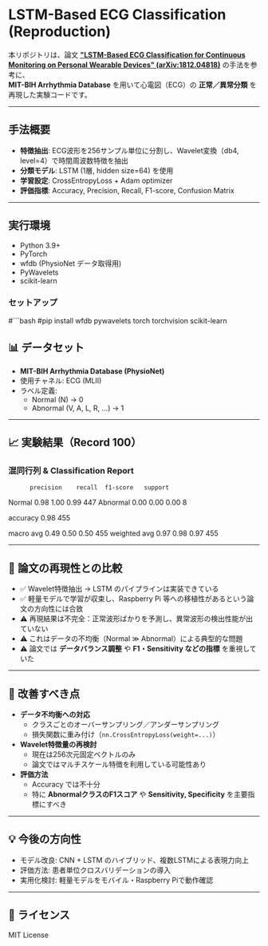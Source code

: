 # LSTM-Based ECG Classification (Reproduction)

本リポジトリは、論文 **["LSTM-Based ECG Classification for Continuous Monitoring on Personal Wearable Devices" (arXiv:1812.04818)](https://arxiv.org/abs/1812.04818)** の手法を参考に、  
**MIT-BIH Arrhythmia Database** を用いて心電図（ECG）の **正常／異常分類** を再現した実験コードです。  

---

## 手法概要
- **特徴抽出**: ECG波形を256サンプル単位に分割し、Wavelet変換（db4, level=4）で時間周波数特徴を抽出  
- **分類モデル**: LSTM (1層, hidden size=64) を使用  
- **学習設定**: CrossEntropyLoss + Adam optimizer  
- **評価指標**: Accuracy, Precision, Recall, F1-score, Confusion Matrix  

---

## 実行環境
- Python 3.9+  
- PyTorch  
- wfdb (PhysioNet データ取得用)  
- PyWavelets  
- scikit-learn  

### セットアップ
#```bash
#pip install wfdb pywavelets torch torchvision scikit-learn

## 📊 データセット
- **MIT-BIH Arrhythmia Database (PhysioNet)**  
- 使用チャネル: ECG (MLII)  
- ラベル定義:  
  - Normal (N) → 0  
  - Abnormal (V, A, L, R, …) → 1  

---

## 📈 実験結果（Record 100）
### 混同行列 & Classification Report

          precision    recall  f1-score   support

  Normal       0.98      1.00      0.99       447
Abnormal       0.00      0.00      0.00         8

accuracy                           0.98       455

macro avg 0.49 0.50 0.50 455
weighted avg 0.97 0.98 0.97 455

---

## 📝 論文の再現性との比較
- ✅ Wavelet特徴抽出 → LSTM のパイプラインは実装できている  
- ✅ 軽量モデルで学習が収束し、Raspberry Pi 等への移植性があるという論文の方向性には合致  
- ⚠️ 再現結果は不完全：正常波形ばかりを予測し、異常波形の検出性能が出ていない  
- ⚠️ これはデータの不均衡（Normal ≫ Abnormal）による典型的な問題  
- ⚠️ 論文では **データバランス調整** や **F1・Sensitivity などの指標** を重視していた  

---

## 🔧 改善すべき点
- **データ不均衡への対応**
  - クラスごとのオーバーサンプリング／アンダーサンプリング  
  - 損失関数に重み付け（`nn.CrossEntropyLoss(weight=...)`）  
- **Wavelet特徴量の再検討**
  - 現在は256次元固定ベクトルのみ  
  - 論文ではマルチスケール特徴を利用している可能性あり  
- **評価方法**
  - Accuracy では不十分  
  - 特に **AbnormalクラスのF1スコア** や **Sensitivity, Specificity** を主要指標にすべき  

---

## 💡 今後の方向性
- モデル改良: CNN + LSTM のハイブリッド、複数LSTMによる表現力向上  
- 評価方法: 患者単位クロスバリデーションの導入  
- 実用化検討: 軽量モデルをモバイル・Raspberry Piで動作確認  

---

## 📜 ライセンス
MIT License

